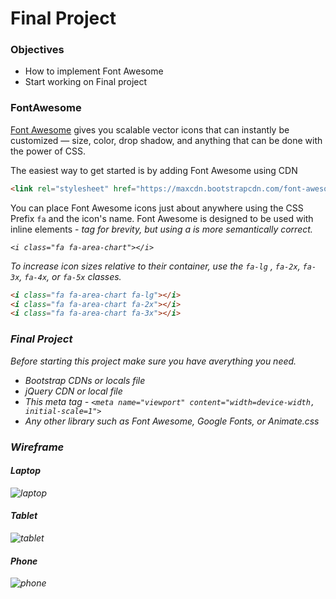 # Final Project

### Objectives

* How to implement Font Awesome
* Start working on Final project 

### FontAwesome

[Font Awesome](http://fortawesome.github.io/Font-Awesome/) gives you scalable vector icons that can instantly be customized — size, color, drop shadow, and anything that can be done with the power of CSS. 

The easiest way to get started is by adding Font Awesome using CDN

```html
<link rel="stylesheet" href="https://maxcdn.bootstrapcdn.com/font-awesome/4.5.0/css/font-awesome.min.css">
```

You can place Font Awesome icons just about anywhere using the CSS Prefix `fa` and the icon's name. Font Awesome is designed to be used with inline elements - <i> tag for brevity, but using a <span> is more semantically correct.

`<i class="fa fa-area-chart"></i>`

To increase icon sizes relative to their container, use the `fa-lg` , `fa-2x`, `fa-3x`, `fa-4x`, or `fa-5x` classes. 

```html
<i class="fa fa-area-chart fa-lg"></i>
<i class="fa fa-area-chart fa-2x"></i>
<i class="fa fa-area-chart fa-3x"></i>
```

### Final Project

Before starting this project make sure you have averything you need.

* Bootstrap CDNs or locals file
* jQuery CDN or local file
* This meta tag - `<meta name="viewport" content="width=device-width, initial-scale=1">`
* Any other library such as Font Awesome, Google Fonts, or Animate.css


### Wireframe

#### Laptop

![laptop](../images/17/wireframe-final-project-laptop.jpg)

#### Tablet

![tablet](../images/17/wireframe-final-project-tablet.jpg)

#### Phone

![phone](../images/17/wireframe-final-project-phone.jpg)
